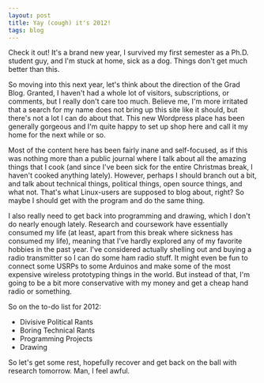 ```yaml
---
layout: post
title: Yay (cough) it's 2012!
tags: blog
---
```


Check it out! It's a brand new year, I survived my first semester as a Ph.D. student guy, and I'm stuck at home, sick as a dog. Things don't get much better than this.

So moving into this next year, let's think about the direction of the Grad Blog. Granted, I haven't had a whole lot of visitors, subscriptions, or comments, but I really don't care too much. Believe me, I'm more irritated that a search for my name does not bring up this site like it should, but there's not a lot I can do about that. This new Wordpress place has been generally gorgeous and I'm quite happy to set up shop here and call it my home for the next while or so.

Most of the content here has been fairly inane and self-focused, as if this was nothing more than a public journal where I talk about all the amazing things that I cook (and since I've been sick for the entire Christmas break, I haven't cooked anything lately). However, perhaps I should branch out a bit, and talk about technical things, political things, open source things, and what not. That's what Linux-users are supposed to blog about, right? So maybe I should get with the program and do the same thing.

I also really need to get back into programming and drawing, which I don't do nearly enough lately. Research and coursework have essentially consumed my life (at least, apart from this break where sickness has consumed my life), meaning that I've hardly explored any of my favorite hobbies in the past year. I've considered actually shelling out and buying a radio transmitter so I can do some ham radio stuff. It might even be fun to connect some USRPs to some Arduinos and make some of the most expensive wireless prototyping things in the world. But instead of that, I'm going to be a bit more conservative with my money and get a cheap hand radio or something.

So on the to-do list for 2012:

 * Divisive Political Rants
 * Boring Technical Rants
 * Programming Projects
 * Drawing

So let's get some rest, hopefully recover and get back on the ball with research tomorrow. Man, I feel awful.

